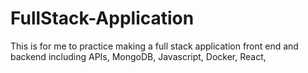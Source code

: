 # FullStack-Application
This is for me to practice making a full stack application front end and backend including APIs, MongoDB, Javascript, Docker, React, 
